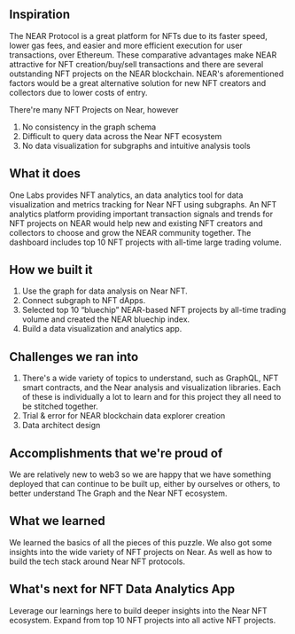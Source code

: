 ## Inspiration
The NEAR Protocol is a great platform for NFTs due to its faster speed, lower gas fees, and easier and more efficient execution for user transactions, over Ethereum. These comparative advantages make NEAR attractive for NFT creation/buy/sell transactions and there are several outstanding NFT projects on the NEAR blockchain. NEAR's aforementioned factors would be a great alternative solution for new NFT creators and collectors due to lower costs of entry.

There're many NFT Projects on Near, however 
1) No consistency in the graph schema
2) Difficult to query data across the Near NFT ecosystem
3) No data visualization for subgraphs and intuitive analysis tools

## What it does
One Labs provides NFT analytics, an data analytics tool for data visualization and metrics tracking for Near NFT using subgraphs. An NFT analytics platform providing important transaction signals and trends for NFT projects on NEAR would help new and existing NFT creators and collectors to choose and grow the NEAR community together. The dashboard includes top 10 NFT projects with all-time large trading volume. 

## How we built it
1. Use the graph for data analysis on Near NFT.
2. Connect subgraph to NFT dApps.
3. Selected top 10 “bluechip” NEAR-based NFT projects by all-time trading volume and created the NEAR bluechip index. 
4. Build a data visualization and analytics app. 

## Challenges we ran into
1. There's a wide variety of topics to understand, such as GraphQL, NFT smart contracts, and the Near analysis and visualization libraries. Each of these is individually a lot to learn and for this project they all need to be stitched together.
2. Trial & error for NEAR blockchain data explorer creation 
3. Data architect design

## Accomplishments that we're proud of
We are relatively new to web3 so we are happy that we have something deployed that can continue to be built up, either by ourselves or others, to better understand The Graph and the Near NFT ecosystem.

## What we learned
We learned the basics of all the pieces of this puzzle. We also got some insights into the wide variety of NFT projects on Near. As well as how to build the tech stack around Near NFT protocols.

## What's next for NFT Data Analytics App
Leverage our learnings here to build deeper insights into the Near NFT ecosystem. Expand from top 10 NFT projects into all active NFT projects.
